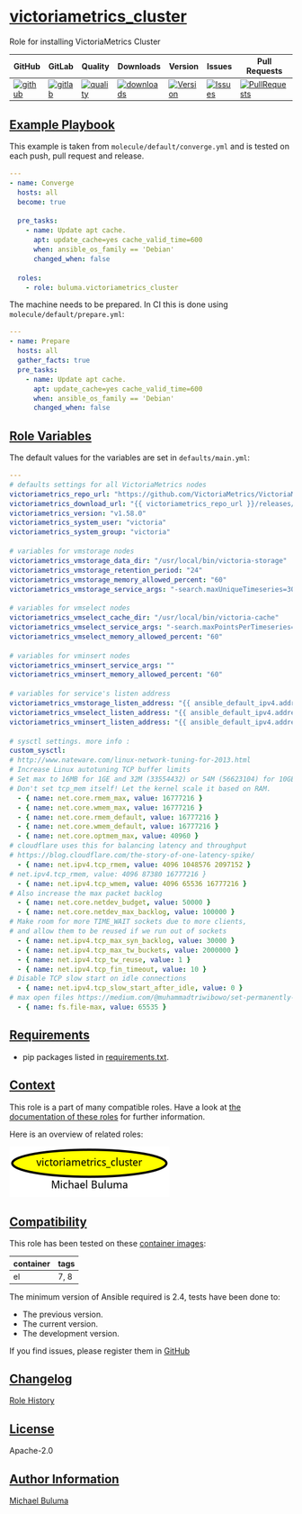 # [victoriametrics_cluster](#victoriametrics_cluster)

Role for installing VictoriaMetrics Cluster

|GitHub|GitLab|Quality|Downloads|Version|Issues|Pull Requests|
|------|------|-------|---------|-------|------|-------------|
|[![github](https://github.com/buluma/ansible-role-victoriametrics_cluster/workflows/Ansible%20Molecule/badge.svg)](https://github.com/buluma/ansible-role-victoriametrics_cluster/actions)|[![gitlab](https://gitlab.com/buluma/ansible-role-victoriametrics_cluster/badges/master/pipeline.svg)](https://gitlab.com/buluma/ansible-role-victoriametrics_cluster)|[![quality](https://img.shields.io/ansible/quality/58578)](https://galaxy.ansible.com/buluma/victoriametrics_cluster)|[![downloads](https://img.shields.io/ansible/role/d/58578)](https://galaxy.ansible.com/buluma/victoriametrics_cluster)|[![Version](https://img.shields.io/github/release/buluma/ansible-role-victoriametrics_cluster.svg)](https://github.com/buluma/ansible-role-victoriametrics_cluster/releases/)|[![Issues](https://img.shields.io/github/issues/buluma/ansible-role-victoriametrics_cluster.svg)](https://github.com/buluma/ansible-role-victoriametrics_cluster/issues/)|[![PullRequests](https://img.shields.io/github/issues-pr-closed-raw/buluma/ansible-role-victoriametrics_cluster.svg)](https://github.com/buluma/ansible-role-victoriametrics_cluster/pulls/)|

## [Example Playbook](#example-playbook)

This example is taken from `molecule/default/converge.yml` and is tested on each push, pull request and release.
```yaml
---
- name: Converge
  hosts: all
  become: true

  pre_tasks:
    - name: Update apt cache.
      apt: update_cache=yes cache_valid_time=600
      when: ansible_os_family == 'Debian'
      changed_when: false

  roles:
    - role: buluma.victoriametrics_cluster
```

The machine needs to be prepared. In CI this is done using `molecule/default/prepare.yml`:
```yaml
---
- name: Prepare
  hosts: all
  gather_facts: true
  pre_tasks:
    - name: Update apt cache.
      apt: update_cache=yes cache_valid_time=600
      when: ansible_os_family == 'Debian'
      changed_when: false
```


## [Role Variables](#role-variables)

The default values for the variables are set in `defaults/main.yml`:
```yaml
---
# defaults settings for all VictoriaMetrics nodes
victoriametrics_repo_url: "https://github.com/VictoriaMetrics/VictoriaMetrics"
victoriametrics_download_url: "{{ victoriametrics_repo_url }}/releases/download/{{ victoriametrics_version }}/victoria-metrics-amd64-{{ victoriametrics_version }}-cluster.tar.gz"
victoriametrics_version: "v1.58.0"
victoriametrics_system_user: "victoria"
victoriametrics_system_group: "victoria"

# variables for vmstorage nodes
victoriametrics_vmstorage_data_dir: "/usr/local/bin/victoria-storage"
victoriametrics_vmstorage_retention_period: "24"
victoriametrics_vmstorage_memory_allowed_percent: "60"
victoriametrics_vmstorage_service_args: "-search.maxUniqueTimeseries=3000000"

# variables for vmselect nodes
victoriametrics_vmselect_cache_dir: "/usr/local/bin/victoria-cache"
victoriametrics_vmselect_service_args: "-search.maxPointsPerTimeseries=1000000000 -search.maxQueryDuration=120s"
victoriametrics_vmselect_memory_allowed_percent: "60"

# variables for vminsert nodes
victoriametrics_vminsert_service_args: ""
victoriametrics_vminsert_memory_allowed_percent: "60"

# variables for service's listen address
victoriametrics_vmstorage_listen_address: "{{ ansible_default_ipv4.address }}"
victoriametrics_vmselect_listen_address: "{{ ansible_default_ipv4.address }}"
victoriametrics_vminsert_listen_address: "{{ ansible_default_ipv4.address }}"

# sysctl settings. more info :
custom_sysctl:
# http://www.nateware.com/linux-network-tuning-for-2013.html
# Increase Linux autotuning TCP buffer limits
# Set max to 16MB for 1GE and 32M (33554432) or 54M (56623104) for 10GE
# Don't set tcp_mem itself! Let the kernel scale it based on RAM.
  - { name: net.core.rmem_max, value: 16777216 }
  - { name: net.core.wmem_max, value: 16777216 }
  - { name: net.core.rmem_default, value: 16777216 }
  - { name: net.core.wmem_default, value: 16777216 }
  - { name: net.core.optmem_max, value: 40960 }
# cloudflare uses this for balancing latency and throughput
# https://blog.cloudflare.com/the-story-of-one-latency-spike/
  - { name: net.ipv4.tcp_rmem, value: 4096 1048576 2097152 }
# net.ipv4.tcp_rmem, value: 4096 87380 16777216 }
  - { name: net.ipv4.tcp_wmem, value: 4096 65536 16777216 }
# Also increase the max packet backlog
  - { name: net.core.netdev_budget, value: 50000 }
  - { name: net.core.netdev_max_backlog, value: 100000 }
# Make room for more TIME_WAIT sockets due to more clients,
# and allow them to be reused if we run out of sockets
  - { name: net.ipv4.tcp_max_syn_backlog, value: 30000 }
  - { name: net.ipv4.tcp_max_tw_buckets, value: 2000000 }
  - { name: net.ipv4.tcp_tw_reuse, value: 1 }
  - { name: net.ipv4.tcp_fin_timeout, value: 10 }
# Disable TCP slow start on idle connections
  - { name: net.ipv4.tcp_slow_start_after_idle, value: 0 }
# max open files https://medium.com/@muhammadtriwibowo/set-permanently-ulimit-n-open-files-in-ubuntu-4d61064429a
  - { name: fs.file-max, value: 65535 }
```

## [Requirements](#requirements)

- pip packages listed in [requirements.txt](https://github.com/buluma/ansible-role-victoriametrics_cluster/blob/main/requirements.txt).


## [Context](#context)

This role is a part of many compatible roles. Have a look at [the documentation of these roles](https://buluma.github.io/) for further information.

Here is an overview of related roles:

![dependencies](https://raw.githubusercontent.com/buluma/ansible-role-victoriametrics_cluster/png/requirements.png "Dependencies")

## [Compatibility](#compatibility)

This role has been tested on these [container images](https://hub.docker.com/u/buluma):

|container|tags|
|---------|----|
|el|7, 8|

The minimum version of Ansible required is 2.4, tests have been done to:

- The previous version.
- The current version.
- The development version.



If you find issues, please register them in [GitHub](https://github.com/buluma/ansible-role-victoriametrics_cluster/issues)

## [Changelog](#changelog)

[Role History](https://github.com/buluma/ansible-role-victoriametrics_cluster/blob/master/CHANGELOG.md)

## [License](#license)

Apache-2.0

## [Author Information](#author-information)

[Michael Buluma](https://buluma.github.io/)
